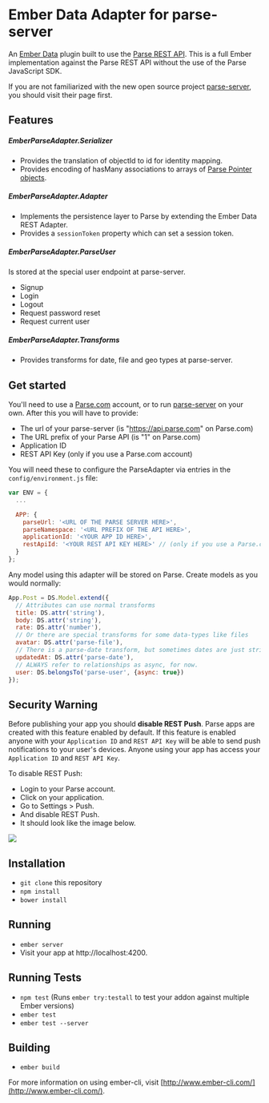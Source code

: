 # Ember Data Adapter for parse-server

An [Ember Data](https://github.com/emberjs/data) plugin built to use the [Parse REST API](https://parse.com/docs/rest). This is a full Ember implementation against the Parse REST API without the use of the Parse JavaScript SDK.

If you are not familiarized with the new open source project [parse-server](https://github.com/ParsePlatform/parse-server), you should visit their page first.

## Features

##### EmberParseAdapter.Serializer

* Provides the translation of objectId to id for identity mapping.
* Provides encoding of hasMany associations to arrays of [Parse Pointer objects](https://parse.com/docs/rest#objects-types).

##### EmberParseAdapter.Adapter

* Implements the persistence layer to Parse by extending the Ember Data REST Adapter.
* Provides a `sessionToken` property which can set a session token.

##### EmberParseAdapter.ParseUser

Is stored at the special user endpoint at parse-server.

* Signup
* Login
* Logout
* Request password reset
* Request current user

##### EmberParseAdapter.Transforms

* Provides transforms for date, file and geo types at parse-server.

## Get started

You'll need to use a [Parse.com](https://parse.com) account, or to run [parse-server](https://github.com/ParsePlatform/parse-server) on your own. After this you will have to provide:

* The url of your parse-server (is "https://api.parse.com" on Parse.com)
* The URL prefix of your Parse API (is "1" on Parse.com)
* Application ID
* REST API Key (only if you use a Parse.com account)

You will need these to configure the ParseAdapter via entries in the `config/environment.js` file:

```javascript
var ENV = {
  ...

  APP: {
    parseUrl: '<URL OF THE PARSE SERVER HERE>',
    parseNamespace: '<URL PREFIX OF THE API HERE>',
    applicationId: '<YOUR APP ID HERE>',
    restApiId: '<YOUR REST API KEY HERE>' // (only if you use a Parse.com account)
  }
};
```

Any model using this adapter will be stored on Parse. Create models
as you would normally:

```javascript
App.Post = DS.Model.extend({
  // Attributes can use normal transforms
  title: DS.attr('string'),
  body: DS.attr('string'),
  rate: DS.attr('number'),
  // Or there are special transforms for some data-types like files
  avatar: DS.attr('parse-file'),
  // There is a parse-date transform, but sometimes dates are just strings
  updatedAt: DS.attr('parse-date'),
  // ALWAYS refer to relationships as async, for now.
  user: DS.belongsTo('parse-user', {async: true})
});
```

## Security Warning

Before publishing your app you should **disable REST Push**. Parse apps are created with this feature enabled by default. If this feature is enabled anyone with your `Application ID` and `REST API Key` will be able to send push notifications to your user's devices. Anyone using your app has access your `Application ID` and `REST API Key`.

To disable REST Push:

- Login to your Parse account.
- Click on your application.
- Go to Settings > Push.
- And disable REST Push.
- It should look like the image below.

![](http://x.gcollazo.com/B5Qk40KL6m.png)

## Installation

* `git clone` this repository
* `npm install`
* `bower install`

## Running

* `ember server`
* Visit your app at http://localhost:4200.

## Running Tests

* `npm test` (Runs `ember try:testall` to test your addon against multiple Ember versions)
* `ember test`
* `ember test --server`

## Building

* `ember build`

For more information on using ember-cli, visit [http://www.ember-cli.com/](http://www.ember-cli.com/).
